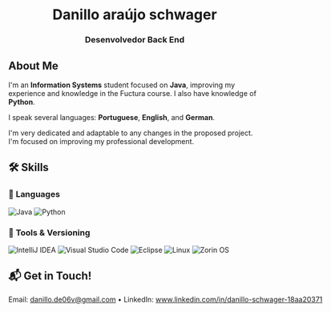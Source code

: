 <h1 align="center">Danillo araújo schwager</h1>
<h3 align="center">Desenvolvedor Back End</h3>

## About Me

I'm an **Information Systems** student focused on **Java**, improving my experience and knowledge in the Fuctura course. I also have knowledge of **Python**.

I speak several languages: **Portuguese**, **English**, and **German**.

I'm very dedicated and adaptable to any changes in the proposed project. I'm focused on improving my professional development.

## 🛠 Skills

### 🔹 **Languages**

![Java](https://img.shields.io/badge/java-%23ED8B00.svg?style=for-the-badge&logo=openjdk&logoColor=white)
![Python](https://img.shields.io/badge/python-3670A0?style=for-the-badge&logo=python&logoColor=ffdd54)

### 🔹 **Tools & Versioning**

![IntelliJ IDEA](https://img.shields.io/badge/IntelliJIDEA-000000.svg?style=for-the-badge&logo=intellij-idea&logoColor=white)
![Visual Studio Code](https://img.shields.io/badge/Visual%20Studio%20Code-0078d7.svg?style=for-the-badge&logo=visual-studio-code&logoColor=white)
![Eclipse](https://img.shields.io/badge/Eclipse-FE7A16.svg?style=for-the-badge&logo=Eclipse&logoColor=white)
![Linux](https://img.shields.io/badge/Linux-FCC624?style=for-the-badge&logo=linux&logoColor=black)
![Zorin OS](https://img.shields.io/badge/-Zorin%20OS-%2310AAEB?style=for-the-badge&logo=zorin&logoColor=white)

## 📬 **Get in Touch!**

<span style="white-space: nowrap;">Email: danillo.de06v@gmail.com • LinkedIn: www.linkedin.com/in/danillo-schwager-18aa20371</span>
﻿

